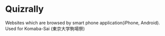Quizrally
=========

Websites which are browsed by smart phone application(iPhone, Android). Used for Komaba-Sai (東京大学駒場祭)
